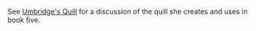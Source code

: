 
See [Umbridge's Quill] for a discussion of the quill she creates and uses in book five.

[Umbridge's Quill]:</Harrypedia/reactions/FanFiction/umbridge's quill/>
